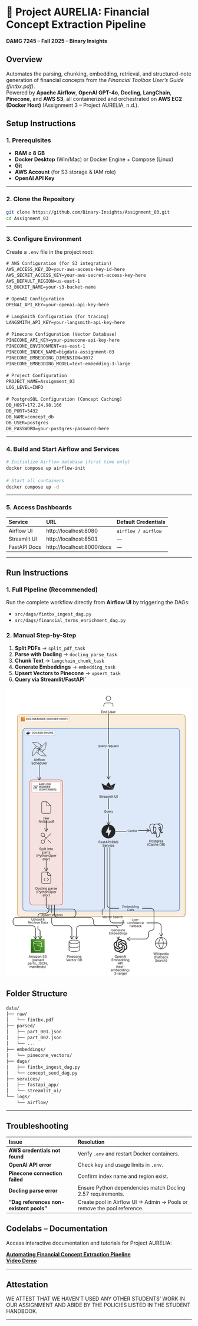 # 🧠 Project AURELIA: Financial Concept Extraction Pipeline  
**DAMG 7245 – Fall 2025 – Binary Insights**

## Overview
Automates the parsing, chunking, embedding, retrieval, and structured-note generation of financial concepts from the *Financial Toolbox User’s Guide (fintbx.pdf)*.  
Powered by **Apache Airflow**, **OpenAI GPT-4o**, **Docling**, **LangChain**, **Pinecone**, and **AWS S3**, all containerized and orchestrated on **AWS EC2 (Docker Host)** (Assignment 3 – Project AURELIA, n.d.).

## Setup Instructions

### 1. Prerequisites
- **RAM ≥ 8 GB**
- **Docker Desktop** (Win/Mac) or Docker Engine + Compose (Linux)
- **Git**
- **AWS Account** (for S3 storage & IAM role)
- **OpenAI API Key**

---

### 2. Clone the Repository
```bash
git clone https://github.com/Binary-Insights/Assignment_03.git
cd Assignment_03
```

---

### 3. Configure Environment
Create a `.env` file in the project root:

```env
# AWS Configuration (for S3 integration)
AWS_ACCESS_KEY_ID=your-aws-access-key-id-here
AWS_SECRET_ACCESS_KEY=your-aws-secret-access-key-here
AWS_DEFAULT_REGION=us-east-1
S3_BUCKET_NAME=your-s3-bucket-name

# OpenAI Configuration
OPENAI_API_KEY=your-openai-api-key-here

# LangSmith Configuration (for tracing)
LANGSMITH_API_KEY=your-langsmith-api-key-here

# Pinecone Configuration (Vector Database)
PINECONE_API_KEY=your-pinecone-api-key-here
PINECONE_ENVIRONMENT=us-east-1
PINECONE_INDEX_NAME=bigdata-assignment-03
PINECONE_EMBEDDING_DIMENSION=3072
PINECONE_EMBEDDING_MODEL=text-embedding-3-large

# Project Configuration
PROJECT_NAME=Assignment_03
LOG_LEVEL=INFO

# PostgreSQL Configuration (Concept Caching)
DB_HOST=172.24.98.166
DB_PORT=5432
DB_NAME=concept_db
DB_USER=postgres
DB_PASSWORD=your-postgres-password-here
```

---

### 4. Build and Start Airflow and Services
```bash
# Initialize Airflow database (first time only)
docker compose up airflow-init

# Start all containers
docker compose up -d
```

---

### 5. Access Dashboards
| Service | URL | Default Credentials |
|:--|:--|:--|
| Airflow UI | http://localhost:8080 | `airflow / airflow` |
| Streamlit UI | http://localhost:8501 | — |
| FastAPI Docs | http://localhost:8000/docs | — |

---

## Run Instructions

### 1. Full Pipeline (Recommended)
Run the complete workflow directly from **Airflow UI** by triggering the DAGs:
- `src/dags/fintbx_ingest_dag.py`
- `src/dags/financial_terms_enrichment_dag.py`

### 2. Manual Step-by-Step
1. **Split PDFs** → `split_pdf_task`  
2. **Parse with Docling** → `docling_parse_task`  
3. **Chunk Text** → `langchain_chunk_task`  
4. **Generate Embeddings** → `embedding_task`  
5. **Upsert Vectors to Pinecone** → `upsert_task`  
6. **Query via Streamlit/FastAPI`**


![Architecture Diagram](setup/architecture_diagram.png)

## Folder Structure
```
data/
├── raw/
│   └── fintbx.pdf
├── parsed/
│   ├── part_001.json
│   ├── part_002.json
│   └── ...
├── embeddings/
│   └── pinecone_vectors/
├── dags/
│   ├── fintbx_ingest_dag.py
│   └── concept_seed_dag.py
├── services/
│   ├── fastapi_app/
│   └── streamlit_ui/
└── logs/
    └── airflow/
```

---

## Troubleshooting
| Issue | Resolution |
|:--|:--|
| **AWS credentials not found** | Verify `.env` and restart Docker containers. |
| **OpenAI API error** | Check key and usage limits in `.env`. |
| **Pinecone connection failed** | Confirm index name and region exist. |
| **Docling parse error** | Ensure Python dependencies match Docling 2.57 requirements. |
| **“Dag references non-existent pools”** | Create pool in Airflow UI → Admin → Pools or remove the pool reference. |


## Codelabs – Documentation
Access interactive documentation and tutorials for Project AURELIA:

[**Automating Financial Concept Extraction Pipeline**](https://codelabs-preview.appspot.com/?file_id=11KEFuXQkCkHAY6lqDIBsLace-moi5qR07OULxfLJguw#7)  
[**Video Demo**](https://drive.google.com/file/d/1swWunkqs5XKwevfJgRsEdYzTySKmG8Kz/view?usp=sharing)

---

## Attestation
WE ATTEST THAT WE HAVEN’T USED ANY OTHER STUDENTS’ WORK IN OUR ASSIGNMENT AND ABIDE BY THE POLICIES LISTED IN THE STUDENT HANDBOOK.

---


